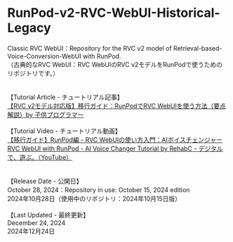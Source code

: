 # RunPod-v2-RVC-WebUI-Historical-Legacy
Classic RVC WebUI：Repository for the RVC v2 model of Retrieval-based-Voice-Conversion-WebUI with RunPod. <br>
（古典的なRVC WebUI：RVC WebUIのRVC v2モデルをRunPodで使うためのリポジトリです。） 
<br><br><br>
【Tutorial Article - チュートリアル記事】<br>
<a href="https://child-programmer.com/rvc-v2-transition-guide-rp/" title="【RVC v2モデル対応版】移行ガイド：RunPodでRVC WebUIを使う方法（要点解説）by 子供プログラマー" rel="noopener" target="_blank">【RVC v2モデル対応版】移行ガイド：RunPodでRVC WebUIを使う方法（要点解説）by 子供プログラマー</a>
<br><br>
【Tutorial Video - チュートリアル動画】<br>
<a href="https://youtu.be/O0_8063E0y8" title="【移行ガイド】RunPod編 - RVC WebUIの使い方入門：AIボイスチェンジャー RVC WebUI with RunPod - AI Voice Changer Tutorial by RehabC - デジタルで、遊ぶ。（YouTube）" rel="noopener" target="_blank">【移行ガイド】RunPod編 - RVC WebUIの使い方入門：AIボイスチェンジャー RVC WebUI with RunPod - AI Voice Changer Tutorial by RehabC - デジタルで、遊ぶ。（YouTube）</a>
<br><br><br>
【Release Date - 公開日】<br>
October 28, 2024：Repository in use: October 15, 2024 edition<br>
2024年10月28日（使用中のリポジトリ：2024年10月15日版）<br><br>
【Last Updated - 最終更新】<br>
December 24, 2024<br>
2024年12月24日<br>
